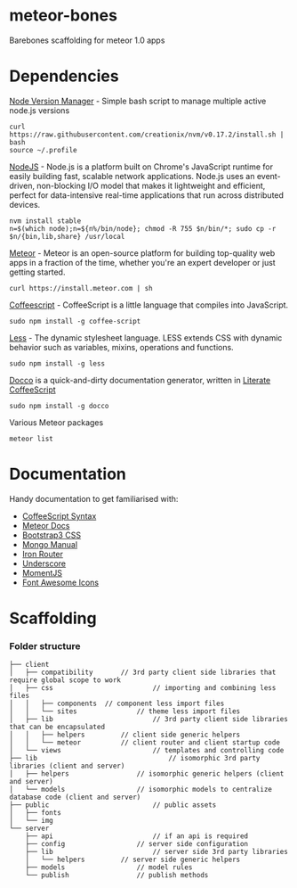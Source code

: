 meteor-bones
============

Barebones scaffolding for meteor 1.0 apps


Dependencies
============

[Node Version Manager](https://github.com/creationix/nvm) - Simple bash script to manage multiple active node.js versions

	curl https://raw.githubusercontent.com/creationix/nvm/v0.17.2/install.sh | bash
	source ~/.profile

[NodeJS](http://nodejs.org/) - Node.js is a platform built on Chrome's JavaScript runtime for easily building fast, scalable network applications. Node.js uses an event-driven, non-blocking I/O model that makes it lightweight and efficient, perfect for data-intensive real-time applications that run across distributed devices.
	
	nvm install stable
	n=$(which node);n=${n%/bin/node}; chmod -R 755 $n/bin/*; sudo cp -r $n/{bin,lib,share} /usr/local

[Meteor](http://www.meteor.com) - Meteor is an open-source platform for building top-quality web apps in a fraction of the time, whether you're an expert developer or just getting started.

	curl https://install.meteor.com | sh

[Coffeescript](http://coffeescript.org/) - CoffeeScript is a little language that compiles into JavaScript.

	sudo npm install -g coffee-script

[Less](http://lesscss.org) - The dynamic stylesheet language. LESS extends CSS with dynamic behavior such as variables, mixins, operations and functions.

	sudo npm install -g less

[Docco](http://jashkenas.github.io/docco/) is a quick-and-dirty documentation generator, written in [Literate CoffeeScript](http://coffeescript.org/#literate)

	sudo npm install -g docco

Various Meteor packages
	
	meteor list

Documentation
=============

Handy documentation to get familiarised with:

- [CoffeeScript Syntax](http://coffeescript.org/)
- [Meteor Docs](http://docs.meteor.com/)
- [Bootstrap3 CSS](http://getbootstrap.com/css/)
- [Mongo Manual](http://docs.mongodb.org/manual/)
- [Iron Router](https://github.com/EventedMind/iron-router/blob/0.9/DOCS.md)
- [Underscore](http://underscorejs.org/)
- [MomentJS](http://momentjs.com/docs/)
- [Font Awesome Icons](http://fortawesome.github.io/Font-Awesome/icons/)

Scaffolding
===========

### Folder structure

```
├── client
│   ├── compatibility		// 3rd party client side libraries that require global scope to work
│   ├── css							// importing and combining less files
│   │   ├── components	// component less import files
│   │   └── sites				// theme less import files
│   ├── lib							// 3rd party client side libraries that can be encapsulated
│   │   ├── helpers			// client side generic helpers
│   │   └── meteor			// client router and client startup code
│   └── views						// templates and controlling code
├── lib									// isomorphic 3rd party libraries (client and server)
│   ├── helpers					// isomorphic generic helpers (client and server)
│   └── models					// isomorphic models to centralize database code (client and server)
├── public							// public assets
│   ├── fonts
│   └── img
└── server
    ├── api							// if an api is required
    ├── config					// server side configuration
    ├── lib							// server side 3rd party libraries
    │   └── helpers			// server side generic helpers
    ├── models					// model rules
    └── publish					// publish methods
```
